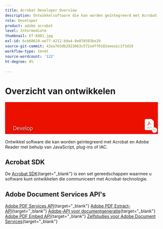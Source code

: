 ```yaml
---
title: Acrobat Developer Overview
description: Ontwikkelsoftware die kan worden geïntegreerd met Acrobat en Adobe Reader met behulp van JavaScript, plug-ins of IAC
role: Developer
product: adobe acrobat
level: Intermediate
thumbnail: KT-6861.jpg
exl-id: 6cb60610-ee77-4212-b9a4-8e078593be29
source-git-commit: 42ea703db2923063c572a4ff0102eeea1c1f3d19
workflow-type: tm+mt
source-wordcount: '122'
ht-degree: 0%

---
```


# Overzicht van ontwikkelen

![Acrobat-ontwikkelafbeelding](../assets/Hero-Develop.png)

Ontwikkel software die kan worden geïntegreerd met Acrobat en Adobe Reader met behulp van JavaScript, plug-ins of IAC.

## Acrobat SDK

De [Acrobat SDK](https://opensource.adobe.com/dc-acrobat-sdk-docs/acrobatsdk/){target=&quot;_blank&quot;} is een set gereedschappen waarmee u software kunt ontwikkelen die communiceert met Acrobat-technologie.

## Adobe Document Services API&#39;s

[Adobe PDF Services API](https://developer.adobe.com/document-services/apis/pdf-services/){target=&quot;_blank&quot;}
[Adobe PDF Extract-API](https://developer.adobe.com/document-services/apis/pdf-extract/){target=&quot;_blank&quot;}
[Adobe-API voor documentgeneratie](https://developer.adobe.com/document-services/apis/doc-generation/){target=&quot;_blank&quot;}
[Adobe PDF Embed API](https://developer.adobe.com/document-services/apis/pdf-embed/){target=&quot;_blank&quot;}
[Zelfstudies voor Adobe Document Services](https://experienceleague.adobe.com/docs/document-services/tutorials/overview.html){target=&quot;_blank&quot;}
